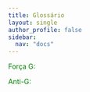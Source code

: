 ```yaml
---
title: Glossário
layout: single
author_profile: false
sidebar:
  nav: "docs"
---
```


 <p style="color:green;">Força G:</p>
 <p style="color:green;">Anti-G:</p>
